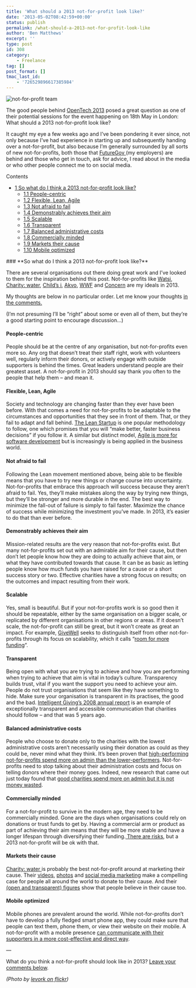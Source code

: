 ```yaml
---
title: 'What should a 2013 not-for-profit look like?'
date: '2013-05-02T08:42:59+00:00'
status: publish
permalink: /what-should-a-2013-not-for-profit-look-like
author: 'Ben Matthews'
excerpt: ''
type: post
id: 308
category:
    - Freelance
tag: []
post_format: []
tmac_last_id:
    - '726529896617385984'
---
```

![not-for-profit team](http://benrmatthews.com/wp-content/uploads/2013/05/8123837348_fc60f725bb_b.jpg)

The good people behind [OpenTech 2013](http://www.opentech.org.uk/2013/ "Open Tech 2013") posed a great question as one of their potential sessions for the event happening on 18th May in London: What should a 2013 not-for-profit look like?

It caught my eye a few weeks ago and I’ve been pondering it ever since, not only because I’ve had experience in starting up and subsequently handing over a not-for-profit, but also because I’m generally surrounded by all sorts of new not-for-profits, both those that [FutureGov ](http://wearefuturegov.com/ "FutureGov")(my employers) are behind and those who get in touch, ask for advice, I read about in the media or who other people connect me to on social media.

<div class="no_bullets" id="toc_container">Contents

- [<span class="toc_number toc_depth_1">1</span> So what do I think a 2013 not-for-profit look like?](#So_what_do_I_think_a_2013_not-for-profit_look_like)
  - [<span class="toc_number toc_depth_2">1.1</span> People-centric](#People-centric)
  - [<span class="toc_number toc_depth_2">1.2</span> Flexible, Lean, Agile](#Flexible_Lean_Agile)
  - [<span class="toc_number toc_depth_2">1.3</span> Not afraid to fail](#Not_afraid_to_fail)
  - [<span class="toc_number toc_depth_2">1.4</span> Demonstrably achieves their aim](#Demonstrably_achieves_their_aim)
  - [<span class="toc_number toc_depth_2">1.5</span> Scalable](#Scalable)
  - [<span class="toc_number toc_depth_2">1.6</span> Transparent](#Transparent)
  - [<span class="toc_number toc_depth_2">1.7</span> Balanced administrative costs](#Balanced_administrative_costs)
  - [<span class="toc_number toc_depth_2">1.8</span> Commercially minded](#Commercially_minded)
  - [<span class="toc_number toc_depth_2">1.9</span> Markets their cause](#Markets_their_cause)
  - [<span class="toc_number toc_depth_2">1.10</span> Mobile optimized](#Mobile_optimized)

</div>### <span id="So_what_do_I_think_a_2013_not-for-profit_look_like">**So what do I think a 2013 not-for-profit look like?**</span>

There are several organisations out there doing great work and I’ve looked to them for the inspiration behind this post. Not-for-profits like [Watsi](https://watsi.org/), [Charity: water](http://www.charitywater.org/), [Child’s i](http://www.childsifoundation.org/), [Akvo](http://www.akvo.org/), [WWF](https://support.wwf.org.uk/) and [Concern](https://www.concern.net/en/) are my ideals in 2013.

My thoughts are below in no particular order. Let me know your thoughts [in the comments.](http://benrmatthews.com/?p=308#respond)

(I’m not presuming I’ll be “right” about some or even all of them, but they’re a good starting point to encourage discussion…)

#### <span id="People-centric">**People-centric**</span>

People should be at the centre of any organisation, but not-for-profits even more so. Any org that doesn’t treat their staff right, work with volunteers well, regularly inform their donors, or actively engage with outside supporters is behind the times. Great leaders understand people are their greatest asset. A not-for-profit in 2013 should say thank you often to the people that help them – and mean it.

#### <span id="Flexible_Lean_Agile">**Flexible, Lean, Agile**</span>

Society and technology are changing faster than they ever have been before. With that comes a need for not-for-profits to be adaptable to the circumstances and opportunities that they see in front of them. That, or they fail to adapt and fall behind. [The Lean Startup](http://theleanstartup.com/) is one popular methodology to follow, one which promises that you will “make better, faster business decisions” if you follow it. A similar but distinct model, [Agile is more for software development](http://en.wikipedia.org/wiki/Agile_software_development) but is increasingly is being applied in the business world.

#### <span id="Not_afraid_to_fail">**Not afraid to fail**</span>

Following the Lean movement mentioned above, being able to be flexible means that you have to try new things or change course into uncertainty. Not-for-profits that embrace this approach will success because they aren’t afraid to fail. Yes, they’ll make mistakes along the way by trying new things, but they’ll be stronger and more durable in the end. The best way to minimize the fall-out of failure is simply to fail faster. Maximize the chance of success while minimizing the investment you’ve made. In 2013, it’s easier to do that than ever before.

#### <span id="Demonstrably_achieves_their_aim">**<span style="font-size: 1em;">Demonstrably achieves their aim</span>**</span>

Mission-related results are the very reason that not-for-profits exist. But many not-for-profits set out with an admirable aim for their cause, but then don’t let people know how they are doing to actually achieve that aim, or what they have contributed towards that cause. It can be as basic as letting people know how much funds you have raised for a cause or a short success story or two. Effective charities have a strong focus on results; on the outcomes and impact resulting from their work.

#### <span id="Scalable">**Scalable**</span>

Yes, small is beautiful. But if your not-for-profits work is so good then it should be repeatable, either by the same organisation on a bigger scale, or replicated by different organisations in other regions or areas. If it doesn’t scale, the not-for-profit can still be great, but it won’t create as great an impact. For example, [GiveWell](http://www.givewell.org/) seeks to distinguish itself from other not-for-profits through its focus on scalability, which it calls “[room for more funding](http://en.wikipedia.org/wiki/Room_for_more_funding "Room for more funding")“.

#### <span id="Transparent">**Transparent**</span>

Being open with what you are trying to achieve and how you are performing when trying to achieve that aim is vital in today’s culture. Transparency builds trust, vital if you want the support you need to achieve your aim. People do not trust organisations that seem like they have something to hide. Make sure your organisation is transparent in its practises, the good and the bad. [Intelligent Giving’s 2008 annual report](http://www.thirdsector.co.uk/news/802090/) is an example of exceptionally transparent and accessible communication that charities should follow – and that was 5 years ago.

#### <span id="Balanced_administrative_costs">**Balanced administrative costs**</span>

People who choose to donate only to the charities with the lowest administrative costs aren’t necessarily using their donation as could as they could be, never mind what they think. It’s been proven that [high-performing not-for-profits spend more on admin than the lower-performers](http://www.freakonomics.com/2011/06/09/why-ranking-charities-by-administrative-expenses-is-a-bad-idea/). Not-for-profits need to stop talking about their administration costs and focus on telling donors where their money goes. Indeed, new research that came out just today found that [good charities spend more on admin but it is not money wasted](http://www.guardian.co.uk/voluntary-sector-network/2013/may/02/good-charities-admin-costs-research "good charities spend more on admin but it is not money wasted").

#### <span id="Commercially_minded">**<span style="font-size: 1em;">Commercially minded</span>**</span>

For a not-for-profit to survive in the modern age, they need to be commercially minded. Gone are the days when organisations could rely on donations or trust funds to get by. Having a commercial arm or product as part of achieving their aim means that they will be more stable and have a longer lifespan through diversifying their funding.[ There are risks](http://www.guardian.co.uk/voluntary-sector-network/2011/feb/16/cash-strapped-charities-profit-making), but a 2013 not-for-profit will be ok with that.

#### <span id="Markets_their_cause">**Markets their cause**</span>

[Charity: water ](http://www.charitywater.org/)is probably the best not-for-profit around at marketing their cause. Their [videos](http://vimeo.com/charitywater), [photos](https://www.facebook.com/charitywater/photos_stream) and [social media marketing](https://twitter.com/charitywater) make a compelling case for people all around the world to donate to their cause. And their [(open and transparent) figures](http://www.charitywater.org/about/financials.php) show that people believe in their cause too.

#### <span id="Mobile_optimized">**<span style="font-size: 1em;"><span style="font-size: 1em;">Mobile optimized</span></span>**</span>

Mobile phones are prevalent around the world. While not-for-profits don’t have to develop a fully fledged smart phone app, they could make sure that people can text them, phone them, or view their website on their mobile. A not-for-profit with a mobile presence [can communicate with their supporters in a more cost-effective and direct way](http://www.guardian.co.uk/voluntary-sector-network/2013/mar/28/charities-mobile-phones-connect-donors).

—

What do you think a not-for-profit should look like in 2013? [Leave your comments below](http://benrmatthews.com/?p=308#respond).

*(Photo by [levork on flickr](http://www.flickr.com/photos/levork/8123837348/ "levork on flickr"))*